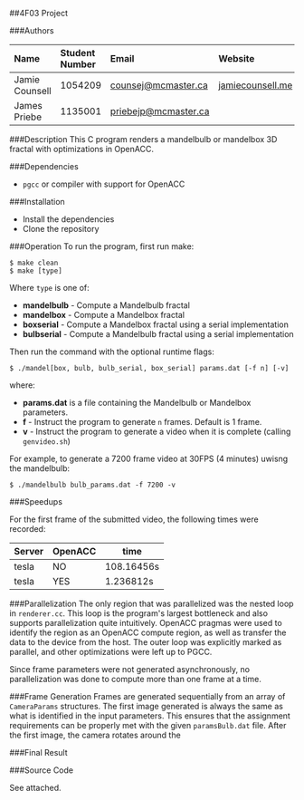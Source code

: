 ##4F03 Project

###Authors  
  
| Name           | Student Number | Email                | Website                                      |
|:---------------|:---------------|:---------------------|:---------------------------------------------|
| Jamie Counsell | 1054209        | counsej@mcmaster.ca  | [jamiecounsell.me](http://jamiecounsell.me/) |
| James Priebe   | 1135001        | priebejp@mcmaster.ca |                                              |

###Description
This C program renders a mandelbulb or mandelbox 3D fractal with optimizations in OpenACC.

###Dependencies
- `pgcc` or compiler with support for OpenACC

###Installation
- Install the dependencies
- Clone the repository

###Operation
To run the program, first run make:

```
$ make clean
$ make [type]
```
Where `type` is one of:

* **mandelbulb** - Compute a Mandelbulb fractal
* **mandelbox** - Compute a Mandelbox fractal
* **boxserial** - Compute a Mandelbox fractal using a serial implementation
* **bulbserial** - Compute a Mandelbulb fractal using a serial implementation

Then run the command with the optional runtime flags:

```
$ ./mandel[box, bulb, bulb_serial, box_serial] params.dat [-f n] [-v]
```
where:

* **params.dat** is a file containing the Mandelbulb or Mandelbox parameters. 
* **f** - Instruct the program to generate `n` frames. Default is 1 frame.  
* **v** - Instruct the program to generate a video when it is complete (calling `genvideo.sh`)

For example, to generate a 7200 frame video at 30FPS (4 minutes) uwisng the mandelbulb:

```
$ ./mandelbulb bulb_params.dat -f 7200 -v
```

###Speedups

For the first frame of the submitted video, the following times were recorded:

|Server|OpenACC|time      |
|------|-------|----------|
|tesla |NO     |108.16456s|
|tesla |YES    |1.236812s |

###Parallelization
The only region that was parallelized was the nested loop in `renderer.cc`. This loop is the program's largest bottleneck and also supports parallelization quite intuitively. OpenACC pragmas were used to identify the region as an OpenACC compute region, as well as transfer the data to the device from the host. The outer loop was explicitly marked as parallel, and other optimizations were left up to PGCC.  

Since frame parameters were not generated asynchronously, no parallelization was done to compute more than one frame at a time.

###Frame Generation
Frames are generated sequentially from an array of `CameraParams` structures. The first image generated is always the same as what is identified in the input parameters. This ensures that the assignment requirements can be properly met with the given `paramsBulb.dat` file. After the first image, the camera rotates around the 

###Final Result


###Source Code

See attached.
